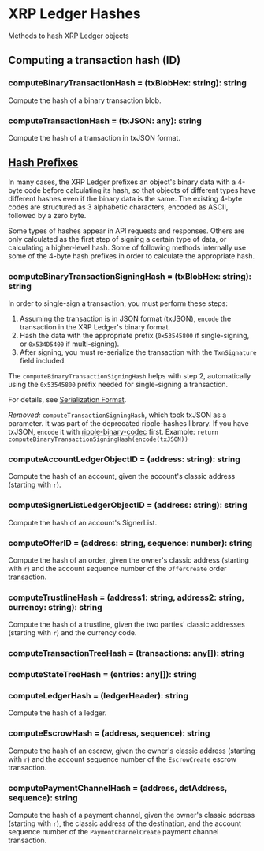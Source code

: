 # XRP Ledger Hashes

Methods to hash XRP Ledger objects

## Computing a transaction hash (ID)

### computeBinaryTransactionHash = (txBlobHex: string): string

Compute the hash of a binary transaction blob.

### computeTransactionHash = (txJSON: any): string

Compute the hash of a transaction in txJSON format.

## [Hash Prefixes](https://xrpl.org/basic-data-types.html#hash-prefixes)

In many cases, the XRP Ledger prefixes an object's binary data with a 4-byte code before calculating its hash, so that objects of different types have different hashes even if the binary data is the same. The existing 4-byte codes are structured as 3 alphabetic characters, encoded as ASCII, followed by a zero byte.

Some types of hashes appear in API requests and responses. Others are only calculated as the first step of signing a certain type of data, or calculating a higher-level hash. Some of following methods internally use some of the 4-byte hash prefixes in order to calculate the appropriate hash.

### computeBinaryTransactionSigningHash = (txBlobHex: string): string

In order to single-sign a transaction, you must perform these steps:

1. Assuming the transaction is in JSON format (txJSON), `encode` the transaction in the XRP Ledger's binary format.
2. Hash the data with the appropriate prefix (`0x53545800` if single-signing, or `0x534D5400` if multi-signing).
3. After signing, you must re-serialize the transaction with the `TxnSignature` field included.

The `computeBinaryTransactionSigningHash` helps with step 2, automatically using the `0x53545800` prefix needed for single-signing a transaction.

For details, see [Serialization Format](https://xrpl.org/serialization.html).

_Removed:_ `computeTransactionSigningHash`, which took txJSON as a parameter. It was part of the deprecated ripple-hashes library. If you have txJSON, `encode` it with [ripple-binary-codec](https://github.com/ripple/ripple-binary-codec) first. Example: `return computeBinaryTransactionSigningHash(encode(txJSON))`

### computeAccountLedgerObjectID = (address: string): string

Compute the hash of an account, given the account's classic address (starting with `r`).

### computeSignerListLedgerObjectID = (address: string): string

Compute the hash of an account's SignerList.

### computeOfferID = (address: string, sequence: number): string

Compute the hash of an order, given the owner's classic address (starting with `r`) and the account sequence number of the `OfferCreate` order transaction.

### computeTrustlineHash = (address1: string, address2: string, currency: string): string

Compute the hash of a trustline, given the two parties' classic addresses (starting with `r`) and the currency code.

### computeTransactionTreeHash = (transactions: any[]): string

### computeStateTreeHash = (entries: any[]): string

### computeLedgerHash = (ledgerHeader): string

Compute the hash of a ledger.

### computeEscrowHash = (address, sequence): string

Compute the hash of an escrow, given the owner's classic address (starting with `r`) and the account sequence number of the `EscrowCreate` escrow transaction.

### computePaymentChannelHash = (address, dstAddress, sequence): string

Compute the hash of a payment channel, given the owner's classic address (starting with `r`), the classic address of the destination, and the account sequence number of the `PaymentChannelCreate` payment channel transaction.
